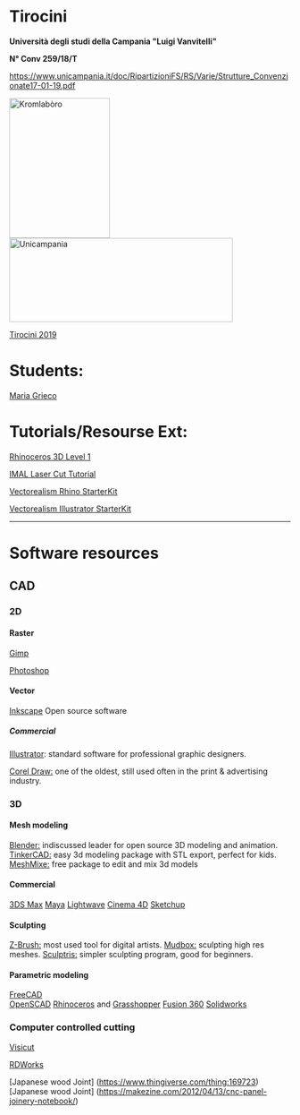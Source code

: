 # **Tirocini**
**Università degli studi della Campania "Luigi Vanvitelli"**

**N° Conv 259/18/T**

https://www.unicampania.it/doc/RipartizioniFS/RS/Varie/Strutture_Convenzionate17-01-19.pdf

<img src="https://www.kromlaboro.it/wp-content/uploads/2019/01/Logo-Black.png" alt="Kromlabòro" width="180 " height="250"/>
<img src="https://www.unicampania.it/doc/img/logo_Luigi-Vanvitelli.png" alt="Unicampania" width="400 " height="150"/>




[Tirocini 2019](https://kromlaboro-caserta-fablab.github.io/Tirocini)

# **Students:**

[Maria Grieco](https://kromlaboro-caserta-fablab.github.io/Tirocini/maria-grieco/)

# **Tutorials/Resourse Ext:**

[Rhinoceros 3D Level 1](https://github.com/kromlaboro-caserta-fablab/Tirocini/tree/master/Tutorial_level1)

[IMAL Laser Cut Tutorial](https://wiki.imal.org/resource/imal-lasercutter-cyborg)

[Vectorealism Rhino StarterKit](https://www.vectorealism.com/supporto/guida-introduttiva/rhinoceros-starter-kit/)

[Vectorealism Illustrator StarterKit](https://www.vectorealism.com/supporto/guida-introduttiva/illustrator-starter-kit/)

<hr>

# Software resources

## **CAD**

### 2D

#### Raster

 [Gimp](https://www.gimp.org/)
 
 [Photoshop](https://www.adobe.com/it/products/photoshop.html)
 

#### Vector

   [Inkscape](https://inkscape.org/it/) Open source software 
   
   ##### Commercial

   [Illustrator](https://www.adobe.com/it/products/illustrator.html): standard software for professional graphic designers.
   
   [Corel Draw:](https://www.coreldraw.com/it/) one of the oldest, still used often in the print & advertising industry.


### 3D

#### Mesh modeling

   [Blender:](https://www.blender.org/) indiscussed leader for open source 3D modeling and animation.
   [TinkerCAD:](https://www.tinkercad.com/) easy 3d modeling package with STL export, perfect for kids.
   [MeshMixe:](http://www.meshmixer.com/) free package to edit and mix 3d models

#### Commercial

  [3DS Max](https://www.autodesk.eu/products/3ds-max/overview)
  [Maya](https://www.autodesk.eu/products/maya/overview)
  [Lightwave](https://www.lightwave3d.com/)
  [Cinema 4D](https://www.maxon.net/it/)
  [Sketchup](https://www.sketchup.com/)
  
#### Sculpting

   [Z-Brush:](http://pixologic.com/) most used tool for digital artists.
   [Mudbox:](https://www.autodesk.com/products/mudbox/overview) sculpting high res meshes.
   [Sculptris:](http://pixologic.com/sculptris/) simpler sculpting program, good for beginners.

#### Parametric modeling

   [FreeCAD](https://www.freecadweb.org/)  
   [OpenSCAD](http://www.openscad.org/)
   [Rhinoceros](https://www.rhino3d.com/) and [Grasshopper](https://www.grasshopper3d.com/)
   [Fusion 360](https://www.autodesk.com/products/fusion-360/overview)
   [Solidworks](https://www.solidworks.com/)

### Computer controlled cutting

[Visicut](https://visicut.org/)

[RDWorks](http://en.rd-acs.com/down.aspx?TypeId=50075&FId=t14:50075:14)

[Japanese wood Joint] (https://www.thingiverse.com/thing:169723)
[Japanese wood Joint] (https://makezine.com/2012/04/13/cnc-panel-joinery-notebook/)


